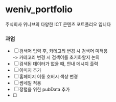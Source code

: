 # weniv_portfolio

주식회사 위니브의 다양한 ICT 콘텐츠 포트폴리오 입니다

### 과업

- [ ] 검색어 입력 후, 카테고리 변경 시 검색어 미적용  
      -> 카테고리 변경 시 검색어를 초기화할지 논의
- [ ] 검색된 데이터가 없을 때, 안내 메시지 출력
- [ ] 이미지 추가
- [ ] 홈페이지 이동 호버시 색상 변경
- [ ] 썸네일 적용
- [ ] 정렬을 위한 pubData 추가
- [ ]
